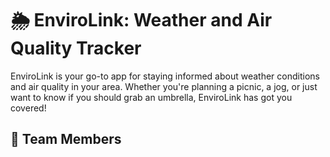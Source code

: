 # 🌦️ EnviroLink: Weather and Air Quality Tracker

EnviroLink is your go-to app for staying informed about weather conditions and air quality in your area. Whether you're planning a picnic, a jog, or just want to know if you should grab an umbrella, EnviroLink has got you covered!

## 👥 Team Members
